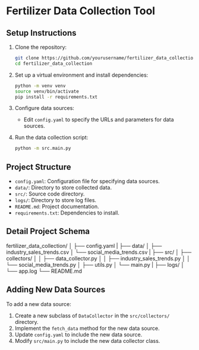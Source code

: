 # Fertilizer Data Collection Tool

## Setup Instructions

1. Clone the repository:
    ```bash
    git clone https://github.com/yourusername/fertilizer_data_collection.git
    cd fertilizer_data_collection
    ```

2. Set up a virtual environment and install dependencies:
    ```bash
    python -m venv venv
    source venv/bin/activate
    pip install -r requirements.txt
    ```

3. Configure data sources:
    - Edit `config.yaml` to specify the URLs and parameters for data sources.

4. Run the data collection script:
    ```bash
    python -m src.main.py
    ```

## Project Structure

- `config.yaml`: Configuration file for specifying data sources.
- `data/`: Directory to store collected data.
- `src/`: Source code directory.
- `logs/`: Directory to store log files.
- `README.md`: Project documentation.
- `requirements.txt`: Dependencies to install.

## Detail Project Schema

fertilizer_data_collection/
│
├── config.yaml
|
├── data/
│   ├── industry_sales_trends.csv
│   └── social_media_trends.csv
|
├── src/
│   ├── collectors/
│   │   ├── data_collector.py
│   │   ├── industry_sales_trends.py
│   │   └── social_media_trends.py
│   ├── utils.py
│   └── main.py
|
├── logs/
│   └── app.log
└── README.md


## Adding New Data Sources

To add a new data source:
1. Create a new subclass of `DataCollector` in the `src/collectors/` directory.
2. Implement the `fetch_data` method for the new data source.
3. Update `config.yaml` to include the new data source.
4. Modify `src/main.py` to include the new data collector class.
